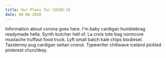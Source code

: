 ```yaml
---
title: Our Plans for COVID-19
date: 08-06-2020
---
```

Information about corona goes here. I'm baby cardigan humblebrag readymade hella. Synth butcher hell of. La croix tote bag normcore mustache truffaut food truck. Lyft small batch kale chips biodiesel. Taxidermy pug cardigan seitan cronut. Typewriter chillwave iceland pickled pinterest churchkey.